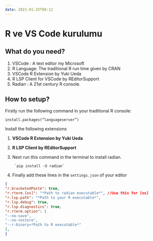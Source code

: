 ```yaml
---
date: 2021-01-25T08:12
---
```


# R ve VS Code kurulumu

## What do you need?
1. VSCode : A text editor my Microsoft
2. R Language: The traditional R run time given by CRAN
3. VSCode R Extension by Yuki Ueda
4. R LSP Client for VSCode by REditorSupport
5. Radian : A 21st century R console.
## How to setup?
Firstly run the following command in your traditional R console:

`install.packages(“languageserver”)`

Install the following extensions

1. **VSCode R Extension by Yuki Ueda**
2. **R LSP Client by REditorSupport**
3. Next run this command in the terminal to install radian.

		`pip install -U radian`

4. Finally add these lines in the `settings.json` of your editor
```json
{
"r.bracketedPaste": true,
"r.rterm.[os]": "*Path to radian executable*", //Use this for [os]
"r.lsp.path": "*Path to your R executable*",
"r.lsp.debug": true,
"r.lsp.diagnostics": true,
"r.rterm.option": [
"--no-save",
"--no-restore",
"--r-binary=*Path to R executable*"
],
}
```
 



